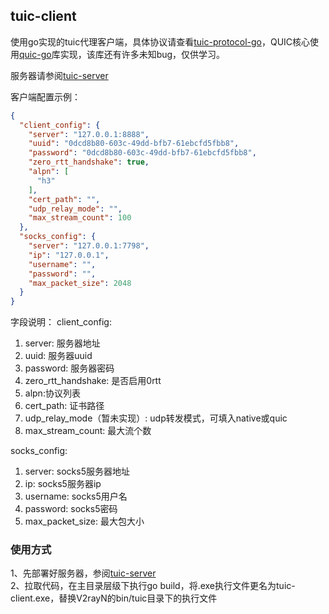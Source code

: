 ## tuic-client

使用go实现的tuic代理客户端，具体协议请查看[tuic-protocol-go](https://github.com/ZYKJShadow/tuic-protocol-go)，QUIC核心使用[quic-go](https://github.com/quic-go/quic-go)库实现，该库还有许多未知bug，仅供学习。

服务器请参阅[tuic-server](https://github.com/ZYKJShadow/tuic-server)

客户端配置示例：
```json
{
  "client_config": {
    "server": "127.0.0.1:8888",
    "uuid": "0dcd8b80-603c-49dd-bfb7-61ebcfd5fbb8",
    "password": "0dcd8b80-603c-49dd-bfb7-61ebcfd5fbb8",
    "zero_rtt_handshake": true,
    "alpn": [
      "h3"
    ],
    "cert_path": "",
    "udp_relay_mode": "",
    "max_stream_count": 100
  },
  "socks_config": {
    "server": "127.0.0.1:7798",
    "ip": "127.0.0.1",
    "username": "",
    "password": "",
    "max_packet_size": 2048
  }
}
```
字段说明：
client_config:
1. server: 服务器地址
2. uuid: 服务器uuid
3. password: 服务器密码
4. zero_rtt_handshake: 是否启用0rtt
5. alpn:协议列表
6. cert_path: 证书路径
7. udp_relay_mode（暂未实现）: udp转发模式，可填入native或quic
8. max_stream_count: 最大流个数

socks_config:
1. server: socks5服务器地址
2. ip: socks5服务器ip
3. username: socks5用户名
4. password: socks5密码
5. max_packet_size: 最大包大小

### 使用方式
1、先部署好服务器，参阅[tuic-server](https://github.com/ZYKJShadow/tuic-server)<br>
2、拉取代码，在主目录层级下执行go build，将.exe执行文件更名为tuic-client.exe，替换V2rayN的bin/tuic目录下的执行文件